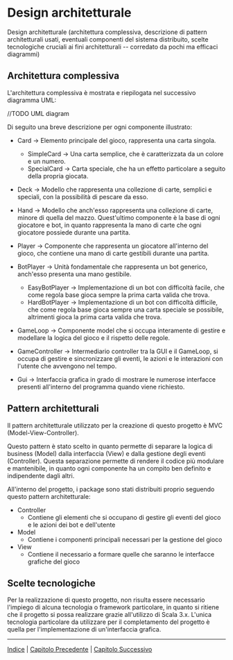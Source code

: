 # Design architetturale

Design architetturale (architettura complessiva, 
descrizione di pattern architetturali usati, 
eventuali componenti del sistema distribuito,
scelte tecnologiche cruciali ai fini architetturali -- 
corredato da pochi ma efficaci diagrammi)

## Architettura complessiva
L'architettura complessiva è mostrata e riepilogata nel successivo diagramma UML:

//TODO UML diagram

Di seguito una breve descrizione per ogni componente illustrato:

- Card -> Elemento principale del gioco, rappresenta una carta singola.
  - SimpleCard -> Una carta semplice, che è caratterizzata da un colore e un numero.
  - SpecialCard -> Carta speciale, che ha un effetto particolare a seguito della propria giocata.

- Deck -> Modello che rappresenta una collezione di carte, semplici e speciali, con la possibilità di pescare da esso.
- Hand -> Modello che anch'esso rappresenta una collezione di carte, minore di quella del mazzo. Quest'ultimo componente è la
base di ogni giocatore e bot, in quanto rappresenta la mano di carte che ogni giocatore possiede durante una partita.

- Player -> Componente che rappresenta un giocatore all'interno del gioco, che contiene una mano di carte gestibili durante una partita.
- BotPlayer -> Unità fondamentale che rappresenta un bot generico, anch'esso presenta una mano gestibile.
  - EasyBotPlayer -> Implementazione di un bot con difficoltà facile, che come regola base gioca sempre la prima carta valida che trova.
  - HardBotPlayer -> Implementazione di un bot con difficoltà difficile, che come regola base gioca sempre una carta speciale se possibile, altrimenti gioca la prima carta valida che trova.

- GameLoop -> Componente model che si occupa interamente di gestire e modellare la logica del gioco e il rispetto
delle regole.

- GameController -> Intermediario controller tra la GUI e il GameLoop, si occupa di gestire e sincronizzare gli eventi,
le azioni e le interazioni con l'utente che avvengono nel tempo.

- Gui -> Interfaccia grafica in grado di mostrare le numerose interfacce
presenti all'interno del programma quando viene richiesto.



## Pattern architetturali
Il pattern architetturale utilizzato per la creazione di questo progetto è MVC (Model-View-Controller).

Questo pattern è stato scelto in quanto permette di separare
la logica di business (Model) dalla interfaccia (View)
e dalla gestione degli eventi (Controller).
Questa separazione permette di rendere il codice più modulare e mantenibile,
in quanto ogni componente ha un compito ben definito e indipendente dagli altri.

All'interno del progetto, i package sono stati distribuiti proprio seguendo questo pattern architetturale:
- Controller
  - Contiene gli elementi che si occupano 
di gestire gli eventi del gioco e le azioni dei bot e dell'utente
- Model
  - Contiene i componenti principali necessari per la gestione del gioco
- View
  - Contiene il necessario a formare quelle che saranno le interfacce grafiche del gioco

## Scelte tecnologiche
Per la realizzazione di questo progetto, non risulta essere necessario l'impiego di alcuna
tecnologia o framework particolare, in quanto si ritiene che il progetto si possa realizzare grazie
all'utilizzo di Scala 3.x.
L'unica tecnologia particolare da 
utilizzare per il completamento del progetto è quella per l'implementazione di un'interfaccia grafica.

---

[Indice](../index.md) | [Capitolo Precedente](./2-Requisiti) | [Capitolo Successivo](./4-Design-dettaglio)